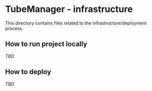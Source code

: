 # TubeManager - infrastructure

This directory contains files related to the infrastructure/deployment process.

## How to run project locally

_TBD_

## How to deploy

_TBD_
